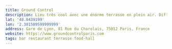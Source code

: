 ```yaml
---
title: Ground Control
description: Lieu très cool avec une énorme terrasse en plein air. Différents bars et restaurants. Il n’y a plus qu’à faire son choix.
lat: '48.8439199'
lon: '2.381509599999999'
address: Gare de Lyon, 81 Rue du Charolais, 75012 Paris, France
website: https://www.groundcontrolparis.com
tags: bar restaurant terrasse food-hall
---
```

